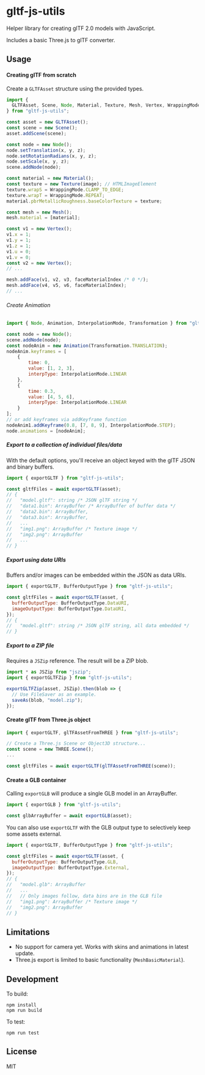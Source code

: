gltf-js-utils
=============

Helper library for creating glTF 2.0 models with JavaScript.

Includes a basic Three.js to glTF converter.

## Usage

#### Creating glTF from scratch

Create a `GLTFAsset` structure using the provided types.

```javascript
import {
  GLTFAsset, Scene, Node, Material, Texture, Mesh, Vertex, WrappingMode
} from "gltf-js-utils";

const asset = new GLTFAsset();
const scene = new Scene();
asset.addScene(scene);

const node = new Node();
node.setTranslation(x, y, z);
node.setRotationRadians(x, y, z);
node.setScale(x, y, z);
scene.addNode(node);

const material = new Material();
const texture = new Texture(image); // HTMLImageElement
texture.wrapS = WrappingMode.CLAMP_TO_EDGE;
texture.wrapT = WrappingMode.REPEAT;
material.pbrMetallicRoughness.baseColorTexture = texture;

const mesh = new Mesh();
mesh.material = [material];

const v1 = new Vertex();
v1.x = 1;
v1.y = 1;
v1.z = 1;
v1.u = 0;
v1.v = 0;
const v2 = new Vertex();
// ...

mesh.addFace(v1, v2, v3, faceMaterialIndex /* 0 */);
mesh.addFace(v4, v5, v6, faceMaterialIndex);
// ...
```

###### Create Animation

```javascript
import { Node, Animation, InterpolationMode, Transformation } from "gltf-js-utils";

const node = new Node();
scene.addNode(node);
const nodeAnim = new Animation(Transformation.TRANSLATION);
nodeAnim.keyframes = [
    {
        time: 0,
        value: [1, 2, 3],
        interpType: InterpolationMode.LINEAR
    },
    {
        time: 0.3,
        value: [4, 5, 6],
        interpType: InterpolationMode.LINEAR
    }
];
// or add keyframes via addKeyframe function
nodeAnim1.addKeyframe(0.8, [7, 8, 9], InterpolationMode.STEP);
node.animations = [nodeAnim];
```

##### Export to a collection of individual files/data

With the default options, you'll receive an object keyed with the glTF JSON and binary buffers.

```javascript
import { exportGLTF } from "gltf-js-utils";

const gltfFiles = await exportGLTF(asset);
// {
//   "model.gltf": string /* JSON glTF string */
//   "data1.bin": ArrayBuffer /* ArrayBuffer of buffer data */
//   "data2.bin": ArrayBuffer,
//   "data3.bin": ArrayBuffer,
//   ...
//   "img1.png": ArrayBuffer /* Texture image */
//   "img2.png": ArrayBuffer
//   ...
// }
```

##### Export using data URIs

Buffers and/or images can be embedded within the JSON as data URIs.

```javascript
import { exportGLTF, BufferOutputType } from "gltf-js-utils";

const gltfFiles = await exportGLTF(asset, {
  bufferOutputType: BufferOutputType.DataURI,
  imageOutputType: BufferOutputType.DataURI,
});
// {
//   "model.gltf": string /* JSON glTF string, all data embedded */
// }
```

##### Export to a ZIP file

Requires a `JSZip` reference. The result will be a ZIP blob.

```javascript
import * as JSZip from "jszip";
import { exportGLTFZip } from "gltf-js-utils";

exportGLTFZip(asset, JSZip).then(blob => {
  // Use FileSaver as an example.
  saveAs(blob, "model.zip");
});
```

#### Create glTF from Three.js object

```javascript
import { exportGLTF, glTFAssetFromTHREE } from "gltf-js-utils";

// Create a Three.js Scene or Object3D structure...
const scene = new THREE.Scene();
...

const gltfFiles = await exportGLTF(glTFAssetFromTHREE(scene));
```

#### Create a GLB container

Calling `exportGLB` will produce a single GLB model in an ArrayBuffer.

```javascript
import { exportGLB } from "gltf-js-utils";

const glbArrayBuffer = await exportGLB(asset);
```

You can also use `exportGLTF` with the GLB output type to selectively keep some assets external.

```javascript
import { exportGLTF, BufferOutputType } from "gltf-js-utils";

const gltfFiles = await exportGLTF(asset, {
  bufferOutputType: BufferOutputType.GLB,
  imageOutputType: BufferOutputType.External,
});
// {
//   "model.glb": ArrayBuffer
//   ...
//   // Only images follow, data bins are in the GLB file
//   "img1.png": ArrayBuffer /* Texture image */
//   "img2.png": ArrayBuffer
// }
```

## Limitations
* No support for camera yet. Works with skins and animations in latest update.
* Three.js export is limited to basic functionality (`MeshBasicMaterial`).

## Development

To build:

    npm install
    npm run build

To test:

    npm run test

## License

MIT
